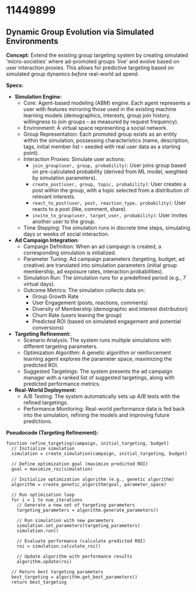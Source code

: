 # 11449899

## Dynamic Group Evolution via Simulated Environments

**Concept:** Extend the existing group targeting system by creating simulated 'micro-societies' where ad-promoted groups 'live' and evolve based on user interaction proxies. This allows for predictive targeting based on simulated group dynamics *before* real-world ad spend.

**Specs:**

*   **Simulation Engine:**
    *   Core: Agent-based modeling (ABM) engine. Each agent represents a user with features mirroring those used in the existing machine learning models (demographics, interests, group join history, willingness to join groups – as measured by request frequency).
    *   Environment: A virtual space representing a social network.
    *   Group Representation: Each promoted group exists as an entity within the simulation, possessing characteristics (name, description, tags, initial member list – seeded with real user data as a starting point).
    *   Interaction Proxies: Simulate user actions:
        *   `join_group(user, group, probability)`: User joins group based on pre-calculated probability (derived from ML model, weighted by simulation parameters).
        *   `create_post(user, group, topic, probability)`: User creates a post within the group, with a topic selected from a distribution of relevant interests.
        *   `react_to_post(user, post, reaction_type, probability)`: User reacts to a post (like, comment, share).
        *   `invite_to_group(user, target_user, probability)`: User invites another user to the group.
    *   Time Stepping: The simulation runs in discrete time steps, simulating days or weeks of social interaction.
*   **Ad Campaign Integration:**
    *   Campaign Definition: When an ad campaign is created, a corresponding simulation is initialized.
    *   Parameter Tuning: Ad campaign parameters (targeting, budget, ad creative) are translated into simulation parameters (initial group membership, ad exposure rates, interaction probabilities).
    *   Simulation Run: The simulation runs for a predefined period (e.g., 7 virtual days).
    *   Outcome Metrics: The simulation collects data on:
        *   Group Growth Rate
        *   User Engagement (posts, reactions, comments)
        *   Diversity of Membership (demographic and interest distribution)
        *   Churn Rate (users leaving the group)
        *   Predicted ROI (based on simulated engagement and potential conversions)
*   **Targeting Refinement:**
    *   Scenario Analysis: The system runs multiple simulations with different targeting parameters.
    *   Optimization Algorithm: A genetic algorithm or reinforcement learning agent explores the parameter space, maximizing the predicted ROI.
    *   Suggested Targetings: The system presents the ad campaign manager with a ranked list of suggested targetings, along with predicted performance metrics.
*   **Real-World Deployment:**
    *   A/B Testing: The system automatically sets up A/B tests with the refined targetings.
    *   Performance Monitoring: Real-world performance data is fed back into the simulation, refining the models and improving future predictions.

**Pseudocode (Targeting Refinement):**

```
function refine_targeting(campaign, initial_targeting, budget)
  // Initialize simulation
  simulation = create_simulation(campaign, initial_targeting, budget)

  // Define optimization goal (maximize predicted ROI)
  goal = maximize_roi(simulation)

  // Initialize optimization algorithm (e.g., genetic algorithm)
  algorithm = create_genetic_algorithm(goal, parameter_space)

  // Run optimization loop
  for i = 1 to num_iterations
    // Generate a new set of targeting parameters
    targeting_parameters = algorithm.generate_parameters()

    // Run simulation with new parameters
    simulation.set_parameters(targeting_parameters)
    simulation.run()

    // Evaluate performance (calculate predicted ROI)
    roi = simulation.calculate_roi()

    // Update algorithm with performance results
    algorithm.update(roi)

  // Return best targeting parameters
  best_targeting = algorithm.get_best_parameters()
  return best_targeting
```